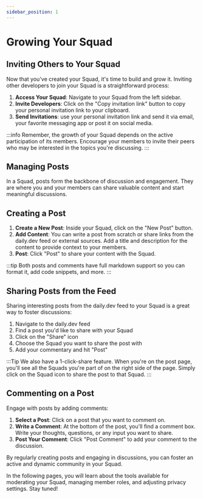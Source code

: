 ```yaml
---
sidebar_position: 1
---
```


# Growing Your Squad

## Inviting Others to Your Squad

Now that you've created your Squad, it's time to build and grow it. Inviting other developers to join your Squad is a straightforward process:

1. **Access Your Squad**: Navigate to your Squad from the left sidebar.
2. **Invite Developers**: Click on the "Copy invitation link" button to copy your personal invitation link to your clipboard.
3. **Send Invitations**: use your personal invitation link and send it via email, your favorite messaging app or post it on social media.

:::info
Remember, the growth of your Squad depends on the active participation of its members. Encourage your members to invite their peers who may be interested in the topics you're discussing.
:::

## Managing Posts

In a Squad, posts form the backbone of discussion and engagement. They are where you and your members can share valuable content and start meaningful discussions.

## Creating a Post

1. **Create a New Post**: Inside your Squad, click on the "New Post" button.
2. **Add Content**: You can write a post from scratch or share links from the daily.dev feed or external sources. Add a title and description for the content to provide context to your members.
3. **Post**: Click "Post" to share your content with the Squad.

:::tip
Both posts and comments have full markdown support so you can format it, add code snippets, and more.
:::


## Sharing Posts from the Feed

Sharing interesting posts from the daily.dev feed to your Squad is a great way to foster discussions:

1. Navigate to the daily.dev feed
2. Find a post you'd like to share with your Squad
3. Click on the "Share" icon
4. Choose the Squad you want to share the post with
5. Add your commentary and hit "Post"

:::Tip 
We also have a 1-click-share feature. When you're on the post page, you'll see all the Squads you're part of on the right side of the page. Simply click on the Squad icon to share the post to that Squad.
:::

## Commenting on a Post

Engage with posts by adding comments:

1. **Select a Post**: Click on a post that you want to comment on.
2. **Write a Comment**: At the bottom of the post, you'll find a comment box. Write your thoughts, questions, or any input you want to share.
3. **Post Your Comment**: Click "Post Comment" to add your comment to the discussion.

By regularly creating posts and engaging in discussions, you can foster an active and dynamic community in your Squad.

In the following pages, you will learn about the tools available for moderating your Squad, managing member roles, and adjusting privacy settings. Stay tuned!